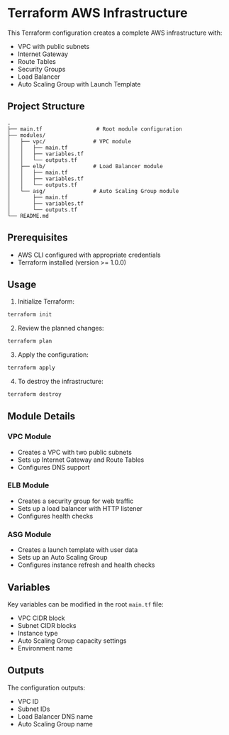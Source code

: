 # Terraform AWS Infrastructure

This Terraform configuration creates a complete AWS infrastructure with:
- VPC with public subnets
- Internet Gateway
- Route Tables
- Security Groups
- Load Balancer
- Auto Scaling Group with Launch Template

## Project Structure

```
.
├── main.tf                 # Root module configuration
├── modules/
│   ├── vpc/               # VPC module
│   │   ├── main.tf
│   │   ├── variables.tf
│   │   └── outputs.tf
│   ├── elb/               # Load Balancer module
│   │   ├── main.tf
│   │   ├── variables.tf
│   │   └── outputs.tf
│   └── asg/               # Auto Scaling Group module
│       ├── main.tf
│       ├── variables.tf
│       └── outputs.tf
└── README.md
```

## Prerequisites

- AWS CLI configured with appropriate credentials
- Terraform installed (version >= 1.0.0)

## Usage

1. Initialize Terraform:
```bash
terraform init
```

2. Review the planned changes:
```bash
terraform plan
```

3. Apply the configuration:
```bash
terraform apply
```

4. To destroy the infrastructure:
```bash
terraform destroy
```

## Module Details

### VPC Module
- Creates a VPC with two public subnets
- Sets up Internet Gateway and Route Tables
- Configures DNS support

### ELB Module
- Creates a security group for web traffic
- Sets up a load balancer with HTTP listener
- Configures health checks

### ASG Module
- Creates a launch template with user data
- Sets up an Auto Scaling Group
- Configures instance refresh and health checks

## Variables

Key variables can be modified in the root `main.tf` file:
- VPC CIDR block
- Subnet CIDR blocks
- Instance type
- Auto Scaling Group capacity settings
- Environment name

## Outputs

The configuration outputs:
- VPC ID
- Subnet IDs
- Load Balancer DNS name
- Auto Scaling Group name 